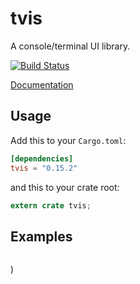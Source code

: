 tvis
====

A console/terminal UI library.

[![Build Status](https://travis-ci.org/edmccard/tvis.svg?branch=master)](https://travis-ci.org/edmccard/tvis)

[Documentation](https://docs.rs/tvis)

## Usage

Add this to your `Cargo.toml`:

```toml
[dependencies]
tvis = "0.15.2"
```

and this to your crate root:

```rust
extern crate tvis;
```

## Examples

```rust
```
)
